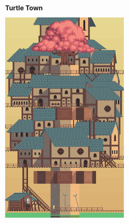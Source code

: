 ## Turtle Town
![Turtle Town](../../../../assets/img/categories/drawings/pixel-art/random/turtle-town.png)